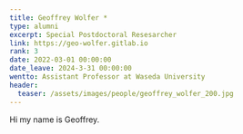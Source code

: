 ```yaml
---
title: Geoffrey Wolfer *
type: alumni
excerpt: Special Postdoctoral Resesarcher
link: https://geo-wolfer.gitlab.io
rank: 3
date: 2022-03-01 00:00:00
date_leave: 2024-3-31 00:00:00
wentto: Assistant Professor at Waseda University
header:
  teaser: /assets/images/people/geoffrey_wolfer_200.jpg
---
```


Hi my name is Geoffrey.
